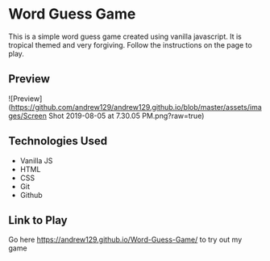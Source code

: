 # Word Guess Game

This is a simple word guess game created using vanilla javascript.  It is tropical themed and very forgiving.  Follow the instructions on the page to play.

## Preview

![Preview](https://github.com/andrew129/andrew129.github.io/blob/master/assets/images/Screen Shot 2019-08-05 at 7.30.05 PM.png?raw=true)

## Technologies Used

- Vanilla JS
- HTML
- CSS
- Git
- Github

## Link to Play

Go here https://andrew129.github.io/Word-Guess-Game/ to try out my game
